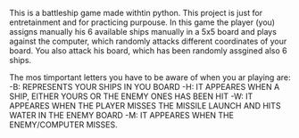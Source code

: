 This is a battleship game made withtin python. This project is just for entretainment and for practicing purpouse.
In this game the player (you) assigns manually his 6 available ships manually in a 5x5 board and plays against the computer, which randomly attacks different coordinates of your board.
You also attack his board, which has been randomly assgined also 6 ships.

The mos timportant letters you have to be aware of when you ar playing are:
-B: REPRESENTS YOUR SHIPS IN YOU BOARD
-H: IT APPEARES WHEN A SHIP, EITHER YOURS OR THE ENEMY ONES HAS BEEN HIT
-W: IT APPEARES WHEN THE PLAYER MISSES THE MISSILE LAUNCH AND HITS WATER IN THE ENEMY BOARD
-M: IT APPEARES WHEN THE ENEMY/COMPUTER MISSES.
